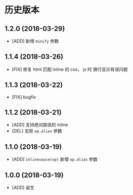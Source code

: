 # 历史版本
## 1.2.0 (2018-03-29)
* [ADD] 新增 `minify` 参数

## 1.1.4 (2018-03-26)
* [FIX] 修复 html 匹配 inline 的 css， js 时 换行显示有误问题

## 1.1.3 (2018-03-22)
* [FIX] bugfix

## 1.1.2 (2018-03-21)
* [ADD] 支持绝对路径的 inline
* [DEL] 去除 `op.alias` 参数

## 1.1.0 (2018-03-19)
* [ADD] `inlinesouce(op)` 新增 `op.alias` 参数

## 1.0.0 (2018-03-19)
* [ADD] 诞生
